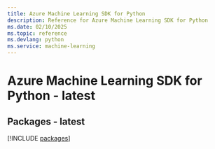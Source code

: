 ```yaml
---
title: Azure Machine Learning SDK for Python
description: Reference for Azure Machine Learning SDK for Python
ms.date: 02/10/2025
ms.topic: reference
ms.devlang: python
ms.service: machine-learning
---
```

# Azure Machine Learning SDK for Python - latest
## Packages - latest
[!INCLUDE [packages](machine-learning-index.md)]